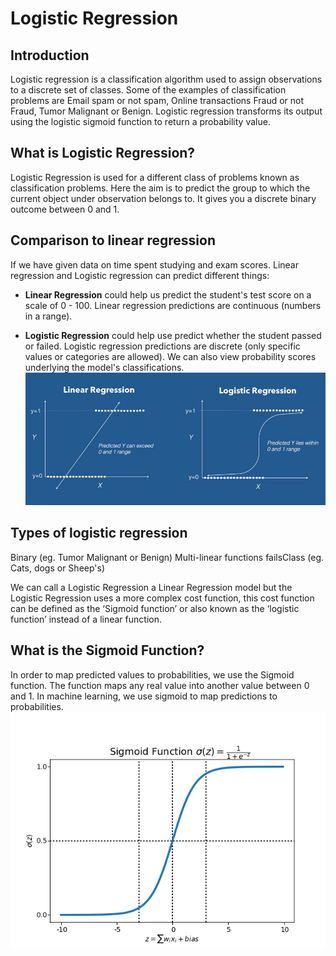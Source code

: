 # Logistic Regression


## Introduction
Logistic regression is a classification algorithm used to assign observations to a discrete set of classes. Some of the examples of classification problems are Email spam or not spam, Online transactions Fraud or not Fraud, Tumor Malignant or Benign. Logistic regression transforms its output using the logistic sigmoid function to return a probability value.
## What is Logistic Regression?
Logistic Regression is used for a different class of problems known as classification problems. Here the aim is to predict the group to which the current object under observation belongs to. It gives you a discrete binary outcome between 0 and 1.

Comparison to linear regression
-------------------------------

If we have given data on time spent studying and exam scores. Linear regression and Logistic regression can predict different things:

  - **Linear Regression** could help us predict the student's test score on a scale of 0 - 100. Linear regression predictions are continuous (numbers in a range).

  - **Logistic Regression** could help use predict whether the student passed or failed. Logistic regression predictions are discrete (only specific values or categories are allowed). We can also view probability scores underlying the model's classifications.
  ![Image1](https://github.com/sakshi012000/Logistic-regression-/blob/master/linearvslogistic.jpeg?raw=true)

Types of logistic regression
----------------------------

Binary (eg. Tumor Malignant or Benign)
Multi-linear functions failsClass (eg. Cats, dogs or Sheep's)

We can call a Logistic Regression a Linear Regression model but the Logistic Regression uses a more complex cost function, this cost function can be defined as the ‘Sigmoid function’ or also known as the ‘logistic function’ instead of a linear function.

## What is the Sigmoid Function?
In order to map predicted values to probabilities, we use the Sigmoid function. The function maps any real value into another value between 0 and 1. In machine learning, we use sigmoid to map predictions to probabilities.
![Image2](https://github.com/sakshi012000/Logistic-regression-/blob/master/image2.png?raw=true)
